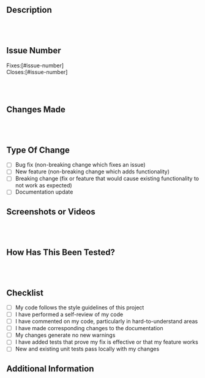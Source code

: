 ## Description
<!--Please include a summary of the changes made in this pull request. Mention any important details that the reviewers need to be aware of -->

<br><br>

## Issue Number
Fixes:[#issue-number] <br>
Closes:[#issue-number]

<!-- Example: Fixes #1234 -->

<br><br>

## Changes Made
<!-- List the main changes that you made:
  - Change 1
  - Change 2
  - Change 3 -->

<br><br>

## Type Of Change
  <!--Please mark the relevant options with an "x": -->
- [ ] Bug fix (non-breaking change which fixes an issue)
- [ ] New feature (non-breaking change which adds functionality)
- [ ] Breaking change (fix or feature that would cause existing functionality to not work as expected)
- [ ] Documentation update

## Screenshots or Videos
<!-- If the changes include visual modifications, please add screenshots or videos to help understand the impact of the changes -->

<br><br>

## How Has This Been Tested?
<!-- Please describe the tests you ran to verify your changes. Include any test configurations:

- Test A
- Test B -->

<br><br>

## Checklist
<!-- Please mark the relevant options with an "x": -->
- [ ] My code follows the style guidelines of this project
- [ ] I have performed a self-review of my code
- [ ] I have commented on my code, particularly in hard-to-understand areas
- [ ] I have made corresponding changes to the documentation
- [ ] My changes generate no new warnings
- [ ] I have added tests that prove my fix is effective or that my feature works
- [ ] New and existing unit tests pass locally with my changes

## Additional Information
<!-- Add any other context about the pull request here. -->

<br><br>
